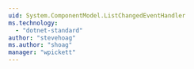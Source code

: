 ```yaml
---
uid: System.ComponentModel.ListChangedEventHandler
ms.technology: 
  - "dotnet-standard"
author: "stevehoag"
ms.author: "shoag"
manager: "wpickett"
---
```

